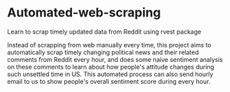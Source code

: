 # Automated-web-scraping
Learn to scrap timely updated data from Reddit using rvest package

Instead of scrapping from web manually every time, this project aims to automatically scrap timely changing political news and their related comments from Reddit every hour, and does some naive sentiment analysis on these comments to learn about how people's attitude changes during such unsettled time in US. This automated process can also send hourly email to us to show people's overall sentiment score during every hour. 
